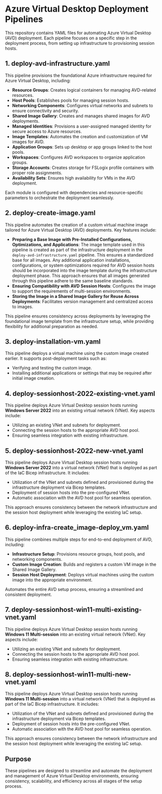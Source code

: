 # Azure Virtual Desktop Deployment Pipelines

This repository contains YAML files for automating Azure Virtual Desktop (AVD) deployment. Each pipeline focuses on a specific step in the deployment process, from setting up infrastructure to provisioning session hosts.

## 1. deploy-avd-infrastructure.yaml  

This pipeline provisions the foundational Azure infrastructure required for Azure Virtual Desktop, including:  

- **Resource Groups**: Creates logical containers for managing AVD-related resources.  
- **Host Pools**: Establishes pools for managing session hosts.  
- **Networking Components**: Configures virtual networks and subnets to ensure connectivity and security.  
- **Shared Image Gallery**: Creates and manages shared images for AVD deployments.  
- **Managed Identities**: Provisions a user-assigned managed identity for secure access to Azure resources.  
- **Image Templates**: Automates the creation and customization of VM images for AVD.  
- **Application Groups**: Sets up desktop or app groups linked to the host pools.  
- **Workspaces**: Configures AVD workspaces to organize application groups.  
- **Storage Accounts**: Creates storage for FSLogix profile containers with proper role assignments.  
- **Availability Sets**: Ensures high availability for VMs in the AVD deployment.  

Each module is configured with dependencies and resource-specific parameters to orchestrate the deployment seamlessly.  

## 2. deploy-create-image.yaml  

This pipeline automates the creation of a custom virtual machine image tailored for Azure Virtual Desktop (AVD) deployments. Key features include:  

- **Preparing a Base Image with Pre-Installed Configurations, Optimizations, and Applications**: The image template used in this pipeline is created as part of the infrastructure deployment in the `deploy-avd-infrastructure.yaml` pipeline. This ensures a standardized base for all images. Any additional application installations, configurations, or system optimizations required for AVD session hosts should be incorporated into the image template during the infrastructure deployment phase. This approach ensures that all images generated through this pipeline adhere to the same baseline standards.  
- **Ensuring Compatibility with AVD Session Hosts**: Configures the image to support the requirements of multi-session environments.  
- **Storing the Image in a Shared Image Gallery for Reuse Across Deployments**: Facilitates version management and centralized access to images.  

This pipeline ensures consistency across deployments by leveraging the foundational image template from the infrastructure setup, while providing flexibility for additional preparation as needed.  


## 3. deploy-installation-vm.yaml
This pipeline deploys a virtual machine using the custom image created earlier. It supports post-deployment tasks such as:

- Verifying and testing the custom image.
- Installing additional applications or settings that may be required after initial image creation.

## 4. deploy-sessionhost-2022-existing-vnet.yaml
This pipeline deploys Azure Virtual Desktop session hosts running **Windows Server 2022** into an existing virtual network (VNet). Key aspects include:

- Utilizing an existing VNet and subnets for deployment.
- Connecting the session hosts to the appropriate AVD host pool.
- Ensuring seamless integration with existing infrastructure.

## 5. deploy-sessionhost-2022-new-vnet.yaml
This pipeline deploys Azure Virtual Desktop session hosts running **Windows Server 2022** into a virtual network (VNet) that is deployed as part of the IaC Bicep infrastructure. It includes:

- Utilization of the VNet and subnets defined and provisioned during the infrastructure deployment via Bicep templates.
- Deployment of session hosts into the pre-configured VNet.
- Automatic association with the AVD host pool for seamless operation.

This approach ensures consistency between the network infrastructure and the session host deployment while leveraging the existing IaC setup.

## 6. deploy-infra-create_image-deploy_vm.yaml
This pipeline combines multiple steps for end-to-end deployment of AVD, including:

- **Infrastructure Setup**: Provisions resource groups, host pools, and networking components.
- **Custom Image Creation**: Builds and registers a custom VM image in the Shared Image Gallery.
- **Session Host Deployment**: Deploys virtual machines using the custom image into the appropriate environment.

Automates the entire AVD setup process, ensuring a streamlined and consistent deployment.

## 7. deploy-sessionhost-win11-multi-existing-vnet.yaml
This pipeline deploys Azure Virtual Desktop session hosts running **Windows 11 Multi-session** into an existing virtual network (VNet). Key aspects include:

- Utilizing an existing VNet and subnets for deployment.
- Connecting the session hosts to the appropriate AVD host pool.
- Ensuring seamless integration with existing infrastructure.

## 8. deploy-sessionhost-win11-multi-new-vnet.yaml
This pipeline deploys Azure Virtual Desktop session hosts running **Windows 11 Multi-session** into a virtual network (VNet) that is deployed as part of the IaC Bicep infrastructure. It includes:

- Utilization of the VNet and subnets defined and provisioned during the infrastructure deployment via Bicep templates.
- Deployment of session hosts into the pre-configured VNet.
- Automatic association with the AVD host pool for seamless operation.

This approach ensures consistency between the network infrastructure and the session host deployment while leveraging the existing IaC setup.

## Purpose
These pipelines are designed to streamline and automate the deployment and management of Azure Virtual Desktop environments, ensuring consistency, scalability, and efficiency across all stages of the setup process.
